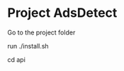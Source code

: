 <h1> Project AdsDetect</h1>

<p> Go to the project folder</p>
<p> run ./install.sh</p>
<p> cd api </p>

